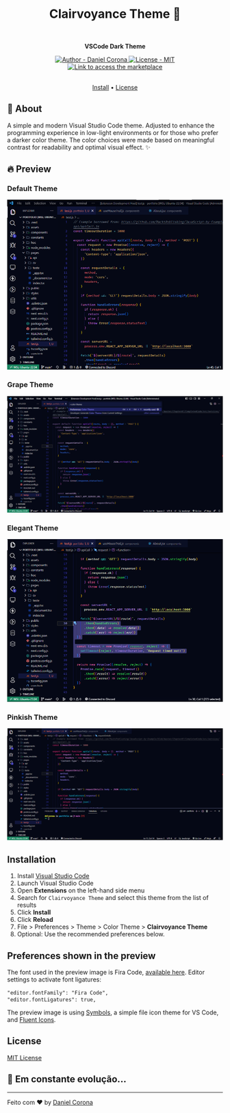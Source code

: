 <h1 align="center">Clairvoyance Theme 🔮</h1>

<br>

<p align="center">
  <strong>VSCode Dark Theme</strong>
</p>

<div align="center">
  <a href="https://github.com/dnlcorona" target="_blank">
    <img alt="Author - Daniel Corona" src="https://img.shields.io/badge/Author%20-Daniel%20Corona-050815">
  </a>

  <a href="#Installation" target="_blank">
    <img alt="License - MIT" src="https://img.shields.io/badge/License-v1.2.0-050815">
  </a>

  <a href="https://marketplace.visualstudio.com/items?itemName=dnlcorona.clairvoyance-theme" target="_blank">
    <img alt="Link to access the marketplace" src="https://img.shields.io/badge/-Visual%20Studio%20Marketplace-050815">
  </a>
</div>

<br>

<p align="center">
  <a href="#Installation">Install</a> •
  <a href="#license">License</a>
</p>

## 💬 About

A simple and modern Visual Studio Code theme. Adjusted to enhance the programming experience in low-light environments or for those who prefer a darker color theme. The color choices were made based on meaningful contrast for readability and optimal visual effect. ✨

## 🔥 Preview

### Default Theme
![Default Screen](images/preview-theme.png)
### Grape Theme
![Grape Screen](images/preview-grape.png)
### Elegant Theme
![Elegant Screen](images/preview-elegant.png)
### Pinkish Theme
![Pinkish Screen](images/preview-pinkish.png)

## Installation

1.  Install [Visual Studio Code](https://code.visualstudio.com/)
2.  Launch Visual Studio Code
3.  Open **Extensions** on the left-hand side menu
4.  Search for `Clairvoyance Theme` and select this theme from the list of results
5.  Click **Install**
6.  Click **Reload**
7.  File > Preferences > Theme > Color Theme > **Clairvoyance Theme**
8.  Optional: Use the recommended preferences below.


## Preferences shown in the preview

The font used in the preview image is Fira Code, [available here](https://github.com/tonsky/FiraCode). Editor settings to activate font ligatures:

```
"editor.fontFamily": "Fira Code",
"editor.fontLigatures": true,
```

The preview image is using [Symbols](https://marketplace.visualstudio.com/items?itemName=miguelsolorio.symbols), a simple file icon theme for VS Code, and [Fluent Icons](https://marketplace.visualstudio.com/items?itemName=miguelsolorio.fluent-icons).

## License

[MIT License](./LICENSE)

## 🚀 **Em constante evolução...**

---

Feito com ♥ by [Daniel Corona](https://www.linkedin.com/in/dnlcorona/)
